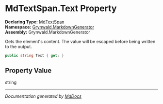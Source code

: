 ﻿<!--  
  <auto-generated>   
    The contents of this file were generated by a tool.  
    Changes to this file may be list if the file is regenerated  
  </auto-generated>   
-->

# MdTextSpan.Text Property

**Declaring Type:** [MdTextSpan](../index.md)  
**Namespace:** [Grynwald.MarkdownGenerator](../../index.md)  
**Assembly:** Grynwald.MarkdownGenerator

Gets the element's content. The value will be escaped before being written to the output.

```csharp
public string Text { get; }
```

## Property Value

string

___

*Documentation generated by [MdDocs](https://github.com/ap0llo/mddocs)*

